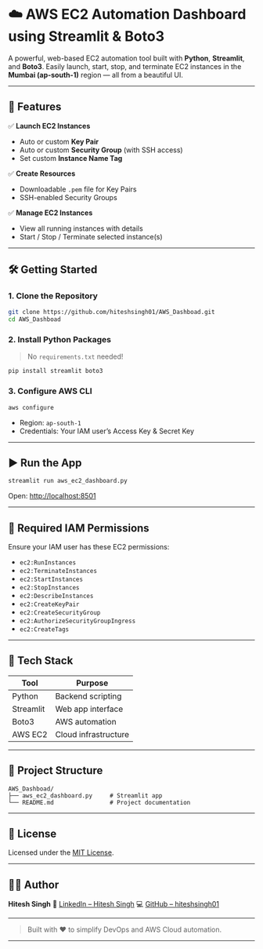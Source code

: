 # ☁️ AWS EC2 Automation Dashboard using Streamlit & Boto3

A powerful, web-based EC2 automation tool built with **Python**, **Streamlit**, and **Boto3**.
Easily launch, start, stop, and terminate EC2 instances in the **Mumbai (ap-south-1)** region — all from a beautiful UI.

---

## 🚀 Features

✅ **Launch EC2 Instances**

* Auto or custom **Key Pair**
* Auto or custom **Security Group** (with SSH access)
* Set custom **Instance Name Tag**

✅ **Create Resources**

* Downloadable `.pem` file for Key Pairs
* SSH-enabled Security Groups

✅ **Manage EC2 Instances**

* View all running instances with details
* Start / Stop / Terminate selected instance(s)

---

## 🛠️ Getting Started

### 1. Clone the Repository

```bash
git clone https://github.com/hiteshsingh01/AWS_Dashboad.git
cd AWS_Dashboad
```

### 2. Install Python Packages

> No `requirements.txt` needed!

```bash
pip install streamlit boto3
```

### 3. Configure AWS CLI

```bash
aws configure
```

* Region: `ap-south-1`
* Credentials: Your IAM user’s Access Key & Secret Key

---

## ▶️ Run the App

```bash
streamlit run aws_ec2_dashboard.py
```

Open: [http://localhost:8501](http://localhost:8501)

---

## 🔐 Required IAM Permissions

Ensure your IAM user has these EC2 permissions:

* `ec2:RunInstances`
* `ec2:TerminateInstances`
* `ec2:StartInstances`
* `ec2:StopInstances`
* `ec2:DescribeInstances`
* `ec2:CreateKeyPair`
* `ec2:CreateSecurityGroup`
* `ec2:AuthorizeSecurityGroupIngress`
* `ec2:CreateTags`

---

## 🧰 Tech Stack

| Tool      | Purpose              |
| --------- | -------------------- |
| Python    | Backend scripting    |
| Streamlit | Web app interface    |
| Boto3     | AWS automation       |
| AWS EC2   | Cloud infrastructure |

---

## 📁 Project Structure

```
AWS_Dashboad/
├── aws_ec2_dashboard.py     # Streamlit app
└── README.md                # Project documentation
```

---

## 📄 License

Licensed under the [MIT License](LICENSE).

---

## 👨‍💻 Author

**Hitesh Singh**
🔗 [LinkedIn – Hitesh Singh](https://www.linkedin.com/in/hiteshsingh01/)
💻 [GitHub – hiteshsingh01](https://github.com/hiteshsingh01)

---

> Built with ❤️ to simplify DevOps and AWS Cloud automation.

---

